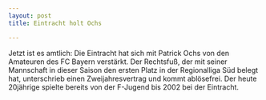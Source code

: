 ```yaml
---
layout: post
title: Eintracht holt Ochs

---
```


Jetzt ist es amtlich: Die Eintracht hat sich mit Patrick Ochs von den Amateuren des FC Bayern verstärkt. Der Rechtsfuß, der mit seiner Mannschaft in dieser Saison den ersten Platz in der Regionalliga Süd belegt hat, unterschrieb einen  Zweijahresvertrag und kommt ablösefrei. Der heute 20jährige spielte bereits von der F-Jugend bis 2002 bei der Eintracht.


